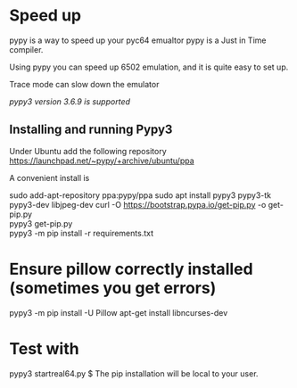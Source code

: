 
# Speed up
pypy is a way to speed up your pyc64 emualtor
pypy is a Just in Time compiler.

Using pypy you can speed up 6502 emulation, and it is quite easy to set up.

Trace mode can slow down the emulator

*pypy3 version 3.6.9 is supported*

## Installing and running Pypy3 
Under Ubuntu add the following repository https://launchpad.net/~pypy/+archive/ubuntu/ppa

A convenient install is

  sudo add-apt-repository ppa:pypy/ppa
  sudo apt install pypy3 pypy3-tk pypy3-dev libjpeg-dev
  curl -O https://bootstrap.pypa.io/get-pip.py -o get-pip.py  
  pypy3 get-pip.py  
  pypy3 -m pip install -r requirements.txt
  # Ensure pillow correctly installed (sometimes you get errors)
  pypy3 -m pip install -U Pillow
  apt-get install libncurses-dev
  # Test with
  pypy3  startreal64.py  \$
The pip installation will be local to your user.

